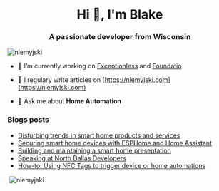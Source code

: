 <h1 align="center">Hi 👋, I'm Blake</h1>
<h3 align="center">A passionate developer from Wisconsin</h3>

<p align="left"> <img src="https://komarev.com/ghpvc/?username=niemyjski" alt="niemyjski" /> </p>

- 🔭 I’m currently working on [Exceptionless](https://github.com/exceptionless/Exceptionless) and [Foundatio](https://github.com/FoundatioFx/Foundatio)

- 📝 I regulary write articles on [https://niemyjski.com](https://niemyjski.com)

- 💬 Ask me about **Home Automation**

### Blogs posts
<!-- BLOG-POST-LIST:START -->
- [Disturbing trends in smart home products and services](https://blakeniemyjski.com/blog/disturbing-trends-in-smart-home-products-and-services/)
- [Securing smart home devices with ESPHome and Home Assistant](https://blakeniemyjski.com/blog/securing-smart-home-devices-with-esphome-and-home-assistant/)
- [Building and maintaining a smart home presentation](https://blakeniemyjski.com/blog/building-and-maintaining-a-smart-home-presentation/)
- [Speaking at North Dallas Developers](https://blakeniemyjski.com/blog/speaking-at-north-dallas-developers/)
- [How-to: Using NFC Tags to trigger device or home automations](https://blakeniemyjski.com/blog/how-to-using-nfc-tags-to-trigger-device-or-home-automation/)
<!-- BLOG-POST-LIST:END -->

<p>&nbsp;<img align="center" src="https://github-readme-stats.vercel.app/api?username=niemyjski&show_icons=true" alt="niemyjski" /></p>
